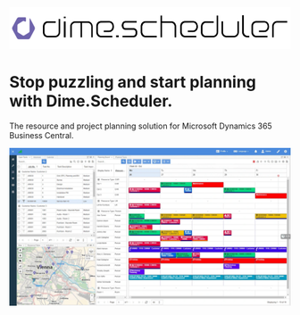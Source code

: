 <img src="https://github.com/dime-scheduler/.github/raw/main/profile/assets/logo.svg" height="75px" />

# Stop puzzling and start planning with Dime.Scheduler.

The resource and project planning solution for Microsoft Dynamics 365 Business Central.

![assets/app.sg](https://github.com/dime-scheduler/.github/raw/main/profile/assets/app.webp)


